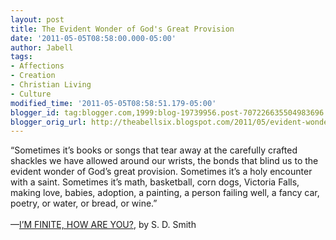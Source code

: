 ```yaml
---
layout: post
title: The Evident Wonder of God's Great Provision
date: '2011-05-05T08:58:00.000-05:00'
author: Jabell
tags:
- Affections
- Creation
- Christian Living
- Culture
modified_time: '2011-05-05T08:58:51.179-05:00'
blogger_id: tag:blogger.com,1999:blog-19739956.post-707226635504983696
blogger_orig_url: http://theabellsix.blogspot.com/2011/05/evident-wonder-of-gods-great-provision.html
---
```


“Sometimes it’s books or songs that tear away at the carefully crafted shackles we have allowed around our wrists, the bonds that blind us to the evident wonder of God’s great provision. Sometimes it’s a holy encounter with a saint. Sometimes it’s math, basketball, corn dogs, Victoria Falls, making love, babies, adoption, a painting, a person failing well, a fancy car, poetry, or water, or bread, or wine.”<br /><br />—<a href="http://www.rabbitroom.com/2011/05/im-finite-how-are-you/">I’M FINITE, HOW ARE YOU?</a>, by S. D. Smith